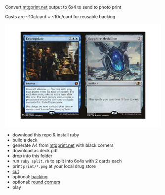 Convert [mtgprint.net](https://mtgprint.net/) output to 6x4 to send to photo print

Costs are ~10c/card + ~10c/card for reusable backing

![Example](.github/example.png)

- download this repo & install ruby
- build a deck 
- generate A4 from [mtgprint.net](https://mtgprint.net/) with black corners
- download as deck.pdf
- drop into this folder
- run `ruby split.rb` to split into 6x4s with 2 cards each
- print `print/*.png` at your local drug store
- [cut](https://www.amazon.com/gp/product/B016LDV41S)
- optional: [backing](https://www.amazon.com/dp/B09DLC3HTR)
- optional: [round corners](https://www.amazon.com/gp/product/B0076FJ7SS)
- play
